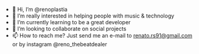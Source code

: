 - 👋 Hi, I’m @renoplastia
- 👀 I’m really interested in helping people with music & technology
- 🌱 I’m currently learning to be a great developer
- 💞️ I’m looking to collaborate on social projects
- 📫 How to reach me? Just send me an e-mail to renato.rs91@gmail.com or by instagram @reno_thebeatdealer

<!---
renoplastia/renoplastia is a ✨ special ✨ repository because its `README.md` (this file) appears on your GitHub profile.
You can click the Preview link to take a look at your changes.
--->
